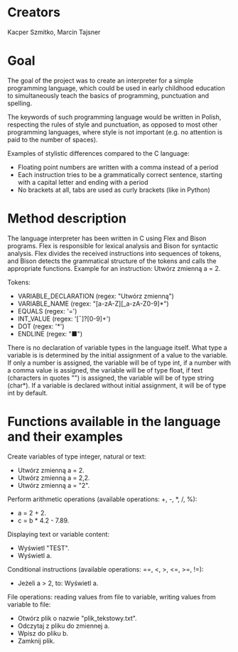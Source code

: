 # Creators
Kacper Szmitko, Marcin Tajsner 

# Goal
The goal of the project was to create an interpreter for a simple programming language, which could be used in early childhood education to simultaneously teach the basics of programming, punctuation and spelling.

The keywords of such programming language would be written in Polish, respecting the rules of style and punctuation, as opposed to most other programming languages, where style is not important (e.g. no attention is paid to the number of spaces).

Examples of stylistic differences compared to the C language:
- Floating point numbers are written with a comma instead of a period
- Each instruction tries to be a grammatically correct sentence, starting with a capital letter and ending with a period
- No brackets at all, tabs are used as curly brackets (like in Python)

# Method description
The language interpreter has been written in C using Flex and Bison programs. Flex is responsible for lexical analysis and Bison for syntactic analysis. Flex divides the received instructions into sequences of tokens, and Bison detects the grammatical structure of the tokens and calls the appropriate functions.
Example for an instruction: Utwórz zmienną a = 2.

Tokens:
- VARIABLE_DECLARATION (regex: "Utwórz zmienną")
- VARIABLE_NAME (regex: "[a-zA-Z][_a-zA-Z0-9]*")
- EQUALS (regex: '=')
- INT_VALUE (regex: '[¯]?[0-9]+')
- DOT (regex: '*')
- ENDLINE (regex: "■")

There is no declaration of variable types in the language itself. What type a variable is is determined by the initial assignment of a value to the variable. If only a number is assigned, the variable will be of type int, if a number with a comma value is assigned, the variable will be of type float, if text (characters in quotes "") is assigned, the variable will be of type string (char*). If a variable is declared without initial assignment, it will be of type int by default.

# Functions available in the language and their examples
Create variables of type integer, natural or text:
- Utwórz zmienną a = 2.
- Utwórz zmienną a = 2,2.
- Utwórz zmienną a = "2".

Perform arithmetic operations (available operations: +, -, *, /, %):
- a = 2 + 2.
- c = b * 4.2 - 7.89.

Displaying text or variable content:
- Wyświetl "TEST".
- Wyświetl a.

Conditional instructions (available operations: ==, <, >, <=, >=, !=):
- Jeżeli a > 2, to: Wyświetl a.

File operations: reading values from file to variable, writing values from variable to file:
- Otwórz plik o nazwie "plik_tekstowy.txt".
- Odczytaj z pliku do zmiennej a.
- Wpisz do pliku b.
- Zamknij plik.
